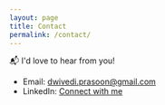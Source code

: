 ```yaml
---
layout: page
title: Contact
permalink: /contact/
---
```


📬 I'd love to hear from you!

- Email: [dwivedi.prasoon@gmail.com](mailto:dwivedi.prasoon@gmail.com)
- LinkedIn: [Connect with me](https://linkedin.com)
